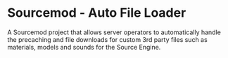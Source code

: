 # Sourcemod - Auto File Loader
A Sourcemod project that allows server operators to automatically handle the precaching and file downloads for custom 3rd party files such as materials, models and sounds for the Source Engine.